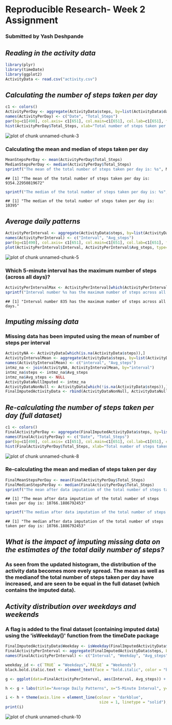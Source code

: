 Reproducible Research- Week 2 Assignment
===========================================
### Submitted by Yash Deshpande

## *Reading in the activity data*


```r
library(plyr)
library(timeDate)
library(ggplot2)
ActivityData <- read.csv("activity.csv")
```

## *Calculating the number of steps taken per day*

```r
c1 <- colors()
ActivityPerDay <- aggregate(ActivityData$steps, by=list(ActivityData$date), FUN=sum, na.rm=TRUE)
names(ActivityPerDay) <- c("Date", "Total_Steps")
par(bg=c1[490], col.axis= c1[651], col.main=c1[651], col.lab=c1[651], fg=c1[651], lwd=3)
hist(ActivityPerDay$Total_Steps, xlab="Total number of steps taken per day", ylab="Frequency", main="Histogram- Total Number of Steps Taken per Day")
```

![plot of chunk unnamed-chunk-3](figure/unnamed-chunk-3-1.png)

### Calculating the mean and median of steps taken per day

```r
MeanStepsPerDay <- mean(ActivityPerDay$Total_Steps)
MedianStepsPerDay <- median(ActivityPerDay$Total_Steps)
sprintf("The mean of the total number of steps taken per day is: %s", MeanStepsPerDay)
```

```
## [1] "The mean of the total number of steps taken per day is: 9354.22950819672"
```

```r
sprintf("The median of the total number of steps taken per day is: %s", MedianStepsPerDay)
```

```
## [1] "The median of the total number of steps taken per day is: 10395"
```

## *Average daily patterns*

```r
ActivityPerInterval <- aggregate(ActivityData$steps, by=list(ActivityData$interval), FUN=mean, na.rm=TRUE)
names(ActivityPerInterval) <- c("Interval", "Avg_steps")
par(bg=c1[490], col.axis= c1[651], col.main=c1[651], col.lab=c1[651], fg=c1[651], lwd=3)
plot(ActivityPerInterval$Interval, ActivityPerInterval$Avg_steps, type='l', xlab="5-Minute Interval", ylab="Average number of steps per interval", main="Average Daily Patterns")
```

![plot of chunk unnamed-chunk-5](figure/unnamed-chunk-5-1.png)

### Which 5-minute interval has the maximum number of steps (across all days)?

```r
ActivityPerIntervalMax <- ActivityPerInterval[which(ActivityPerInterval$Avg_steps==max(ActivityPerInterval$Avg_steps)),]
sprintf("Interval number %s has the maximum number of steps across all days.", ActivityPerIntervalMax$Interval)
```

```
## [1] "Interval number 835 has the maximum number of steps across all days."
```

## *Imputing missing data*

### Missing data has been imputed using the mean of number of steps per interval

```r
ActivityNA <- ActivityData[which(is.na(ActivityData$steps)),]
ActivityIntervalMean <- aggregate(ActivityData$steps, by=list(ActivityData$interval), FUN=mean, na.rm=TRUE)
names(ActivityIntervalMean) <- c("interval", "Avg_steps")
intmz_na <- join(ActivityNA, ActivityIntervalMean, by="interval")
intmz_na$steps <- intmz_na$Avg_steps
intmz_na$Avg_steps <- NULL
ActivityDataNullImputed <- intmz_na
ActivityDataNonNull <- ActivityData[which(!is.na(ActivityData$steps)),]
FinalImputedActivityData <- rbind(ActivityDataNonNull, ActivityDataNullImputed)
```

## *Re-calculating the number of steps taken per day (full dataset)*

```r
c1 <- colors()
FinalActivityPerDay <- aggregate(FinalImputedActivityData$steps, by=list(FinalImputedActivityData$date), FUN=sum, na.rm=TRUE)
names(FinalActivityPerDay) <- c("Date", "Total_Steps")
par(bg=c1[490], col.axis= c1[651], col.main=c1[651], col.lab=c1[651], col.sub=c1[651], fg=c1[651], lwd=3, cex.sub=0.8)
hist(FinalActivityPerDay$Total_Steps, xlab="Total number of steps taken per day", ylab="Frequency", main="Histogram- Total Number of Steps Taken per Day", sub="(Data Includes Imputed Information)")
```

![plot of chunk unnamed-chunk-8](figure/unnamed-chunk-8-1.png)

### Re-calculating the mean and median of steps taken per day

```r
FinalMeanStepsPerDay <- mean(FinalActivityPerDay$Total_Steps)
FinalMedianStepsPerDay <- median(FinalActivityPerDay$Total_Steps)
sprintf("The mean after data imputation of the total number of steps taken per day is: %s", FinalMeanStepsPerDay)
```

```
## [1] "The mean after data imputation of the total number of steps taken per day is: 10766.1886792453"
```

```r
sprintf("The median after data imputation of the total number of steps taken per day is: %s", FinalMedianStepsPerDay)
```

```
## [1] "The median after data imputation of the total number of steps taken per day is: 10766.1886792453"
```

## *What is the impact of imputing missing data on the estimates of the total daily number of steps?*

### As seen from the updated histogram, the distribution of the activity data becomes more evely spread. The mean as well as the medianof the total number of steps taken per day have increased, and are seen to be equal in the full dataset (which contains the imputed data).

## *Activity distribution over weekdays and weekends*

### A flag is added to the final dataset (containing imputed data) using the 'isWeekday()' function from the timeDate package


```r
FinalImputedActivityData$Weekday <- isWeekday(FinalImputedActivityData$date)
FinalActivityPerInterval <- aggregate(FinalImputedActivityData$steps, by=list(FinalImputedActivityData$interval, FinalImputedActivityData$Weekday), FUN=mean)
names(FinalActivityPerInterval) <- c("Interval", "Weekday", "Avg_steps")

weekday_id <- c(`TRUE` = "Weekdays",`FALSE` = "Weekends")
black.bold.italic.text <- element_text(face = "bold.italic", color = "black")

g <- ggplot(data=FinalActivityPerInterval, aes(Interval, Avg_steps)) + geom_line(size=1.2, col=c1[651]) + facet_grid(Weekday~., labeller=as_labeller(weekday_id))

h <- g + labs(title="Average Daily Patterns", x="5-Minute Interval", y="Average number of steps per interval")

i <- h + theme(axis.line = element_line(colour = "darkblue", 
                                         size = 1, linetype = "solid"), panel.background = element_rect(c1[490]),  axis.title=black.bold.italic.text, title=black.bold.italic.text, plot.title = element_text(hjust = 0.5))
print(i)
```

![plot of chunk unnamed-chunk-10](figure/unnamed-chunk-10-1.png)

